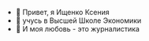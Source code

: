 - 👋 Привет, я Ищенко Ксения
- 👀 учусь в Высшей Школе Экономики
- 💞️ И моя любовь - это журналистика


<!---
kasyaortiz/kasyaortiz is a ✨ special ✨ repository because its `README.md` (this file) appears on your GitHub profile.
You can click the Preview link to take a look at your changes.
--->
